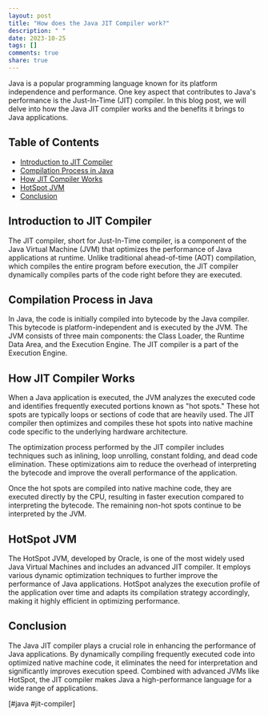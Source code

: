 ```yaml
---
layout: post
title: "How does the Java JIT Compiler work?"
description: " "
date: 2023-10-25
tags: []
comments: true
share: true
---
```


Java is a popular programming language known for its platform independence and performance. One key aspect that contributes to Java's performance is the Just-In-Time (JIT) compiler. In this blog post, we will delve into how the Java JIT compiler works and the benefits it brings to Java applications.

## Table of Contents
- [Introduction to JIT Compiler](#introduction-to-jit-compiler)
- [Compilation Process in Java](#compilation-process-in-java)
- [How JIT Compiler Works](#how-jit-compiler-works)
- [HotSpot JVM](#hotspot-jvm)
- [Conclusion](#conclusion)

## Introduction to JIT Compiler
The JIT compiler, short for Just-In-Time compiler, is a component of the Java Virtual Machine (JVM) that optimizes the performance of Java applications at runtime. Unlike traditional ahead-of-time (AOT) compilation, which compiles the entire program before execution, the JIT compiler dynamically compiles parts of the code right before they are executed.

## Compilation Process in Java
In Java, the code is initially compiled into bytecode by the Java compiler. This bytecode is platform-independent and is executed by the JVM. The JVM consists of three main components: the Class Loader, the Runtime Data Area, and the Execution Engine. The JIT compiler is a part of the Execution Engine.

## How JIT Compiler Works
When a Java application is executed, the JVM analyzes the executed code and identifies frequently executed portions known as "hot spots." These hot spots are typically loops or sections of code that are heavily used. The JIT compiler then optimizes and compiles these hot spots into native machine code specific to the underlying hardware architecture.

The optimization process performed by the JIT compiler includes techniques such as inlining, loop unrolling, constant folding, and dead code elimination. These optimizations aim to reduce the overhead of interpreting the bytecode and improve the overall performance of the application.

Once the hot spots are compiled into native machine code, they are executed directly by the CPU, resulting in faster execution compared to interpreting the bytecode. The remaining non-hot spots continue to be interpreted by the JVM.

## HotSpot JVM
The HotSpot JVM, developed by Oracle, is one of the most widely used Java Virtual Machines and includes an advanced JIT compiler. It employs various dynamic optimization techniques to further improve the performance of Java applications. HotSpot analyzes the execution profile of the application over time and adapts its compilation strategy accordingly, making it highly efficient in optimizing performance.

## Conclusion
The Java JIT compiler plays a crucial role in enhancing the performance of Java applications. By dynamically compiling frequently executed code into optimized native machine code, it eliminates the need for interpretation and significantly improves execution speed. Combined with advanced JVMs like HotSpot, the JIT compiler makes Java a high-performance language for a wide range of applications.

[#java #jit-compiler]